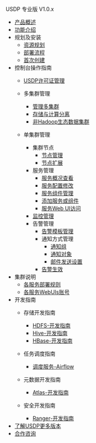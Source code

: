 <div class="sidebar_title icon_"> USDP 专业版 V1.0.x</div>   



* [产品概述](usdpdc/1.0.x/README)
* [功能介绍](usdpdc/1.0.x/release_notes)
* 规划及安装
  * [资源规划](https://docs.ucloud.cn/usdpdc/1.0.x/plan&create/deploy_plan)
  * [部署流程](https://docs.ucloud.cn/usdpdc/1.0.x/plan&create/install)
  * [首次创建](https://docs.ucloud.cn/usdpdc/1.0.x/plan&create/first_create)
* 控制台操作指南
  * [USDP许可证管理](usdpdc/1.0.x/license/license)
  * 多集群管理
  
    * [管理多集群](usdpdc/1.0.x/clusters/clusters)
    * [存储与计算分离](usdpdc/1.0.x/clusters/clusters_separation)
    * [非Hadoop生态数据集群](usdpdc/1.0.x/clusters/clusters_others)
  * 单集群管理
    * 集群节点
      * [节点管理](usdpdc/1.0.x/guide/node)
      * [节点扩展](usdpdc/1.0.x/guide/node_add)
    * 服务管理
      * [服务概况查看](usdpdc/1.0.x/guide/service_state)
      * [服务配置修改](usdpdc/1.0.x/guide/service_config)
      * [服务组件管理](usdpdc/1.0.x/guide/service_component)
      * [添加服务或组件](usdpdc/1.0.x/guide/service_extension)
      * [服务Web UI访问](usdpdc/1.0.x/guide/service_web)
    * [监控管理](usdpdc/1.0.x/guide/monitor)
    * 告警管理
      * [告警模板管理](usdpdc/1.0.x/guide/alarmTemplate)
      * 通知方式管理
        * [通知组](usdpdc/1.0.x/guide/alarmInform_group)
        * [通知对象](usdpdc/1.0.x/guide/alarmInform_object)
        * [邮件发送设置](usdpdc/1.0.x/guide/alarmInform_email)
      * [告警生效](usdpdc/1.0.x/guide/alarmTemplate_work)
* 集群说明
  * [各服务部署规则](usdpdc/1.0.x/cluster_notes/rule)
  * [各服务WebUIs账号](usdpdc/1.0.x/cluster_notes/login)
* 开发指南
   * 存储开发指南
      * [HDFS-开发指南](usdpdc/developer/hdfs)
      * [Hive-开发指南](usdpdc/developer/hive)
      * [HBase-开发指南](usdpdc/developer/hbase)
   
   * 任务调度指南
      * [调度服务-Airflow](usdpdc/schedule/airflow)
   
   * 元数据开发指南
      * [Atlas-开发指南](usdpdc/developer/atlas)
   
   * 安全开发指南
      * [Ranger-开发指南](usdpdc/developer/ranger)
* [了解USDP更多版本](usdpdc/component/version)
* [合作咨询](https://spt.ucloud.cn/30001)

